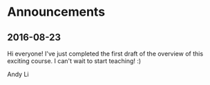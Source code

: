 # Announcements

## 2016-08-23

Hi everyone! I've just completed the first draft of the overview of this exciting course. I can't wait to start teaching! :)

Andy Li